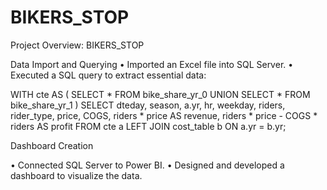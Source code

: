 # BIKERS_STOP
Project Overview: BIKERS_STOP

Data Import and Querying
•	Imported an Excel file into SQL Server.
•	Executed a SQL query to extract essential data:

WITH cte AS (
SELECT * FROM bike_share_yr_0
UNION
SELECT * FROM bike_share_yr_1
)
SELECT dteday, season, a.yr, hr, weekday, riders, rider_type, price, COGS,
riders * price AS revenue,
riders * price - COGS * riders AS profit
FROM cte a
LEFT JOIN cost_table b ON a.yr = b.yr;

Dashboard Creation

•	Connected SQL Server to Power BI.
•	Designed and developed a dashboard to visualize the data.

